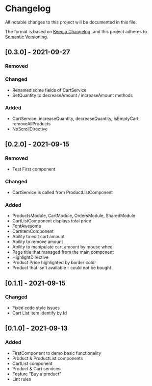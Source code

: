 # Changelog
All notable changes to this project will be documented in this file.

The format is based on [Keep a Changelog](https://keepachangelog.com/en/1.0.0/),
and this project adheres to [Semantic Versioning](https://semver.org/spec/v2.0.0.html).

## [0.3.0] - 2021-09-27
### Removed
### Changed
- Renamed some fields of CartService
- SetQuantity to decreaseAmount / increaseAmount methods
### Added
- CartService: increaseQuantity, decreaseQuantity, isEmptyCart, removeAllProducts
- NoScrollDirective

## [0.2.0] - 2021-09-15
### Removed
- Test First component
### Changed
- CartService is called from ProductListComponent 
### Added
- ProductsModule, CartModule, OrdersModule, SharedModule
- CartListComponent displays total price
- FontAwesome
- CartItemComponent
- Ability to edit cart amount
- Ability to remove amount
- Ability to manipulate cart amount by mouse wheel
- Page title that managed from the main component
- HighlightDirective
- Product Price highlighted by border color
- Product that isn't available - could not be bought

## [0.1.1] - 2021-09-15
### Changed
- Fixed code style issues
- Cart List item identify by Id

## [0.1.0] - 2021-09-13
### Added
- FirstComponent to demo basic functionality
- Product & ProductList components
- CartList component
- Product & Cart services
- Feature "Buy a product"
- Lint rules